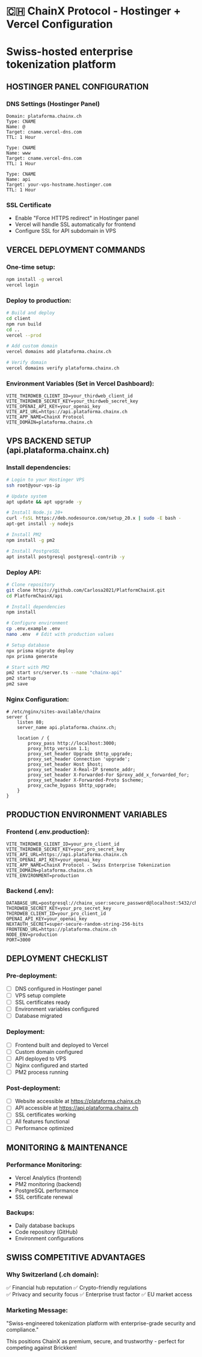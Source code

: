 # 🇨🇭 ChainX Protocol - Hostinger + Vercel Configuration
# Swiss-hosted enterprise tokenization platform

## HOSTINGER PANEL CONFIGURATION

### DNS Settings (Hostinger Panel)
```
Domain: plataforma.chainx.ch
Type: CNAME
Name: @
Target: cname.vercel-dns.com
TTL: 1 Hour

Type: CNAME  
Name: www
Target: cname.vercel-dns.com
TTL: 1 Hour

Type: CNAME
Name: api
Target: your-vps-hostname.hostinger.com
TTL: 1 Hour
```

### SSL Certificate
- Enable "Force HTTPS redirect" in Hostinger panel
- Vercel will handle SSL automatically for frontend
- Configure SSL for API subdomain in VPS

## VERCEL DEPLOYMENT COMMANDS

### One-time setup:
```bash
npm install -g vercel
vercel login
```

### Deploy to production:
```bash
# Build and deploy
cd client
npm run build
cd ..
vercel --prod

# Add custom domain
vercel domains add plataforma.chainx.ch

# Verify domain
vercel domains verify plataforma.chainx.ch
```

### Environment Variables (Set in Vercel Dashboard):
```env
VITE_THIRDWEB_CLIENT_ID=your_thirdweb_client_id
VITE_THIRDWEB_SECRET_KEY=your_thirdweb_secret_key
VITE_OPENAI_API_KEY=your_openai_key
VITE_API_URL=https://api.plataforma.chainx.ch
VITE_APP_NAME=ChainX Protocol
VITE_DOMAIN=plataforma.chainx.ch
```

## VPS BACKEND SETUP (api.plataforma.chainx.ch)

### Install dependencies:
```bash
# Login to your Hostinger VPS
ssh root@your-vps-ip

# Update system
apt update && apt upgrade -y

# Install Node.js 20+
curl -fsSL https://deb.nodesource.com/setup_20.x | sudo -E bash -
apt-get install -y nodejs

# Install PM2
npm install -g pm2

# Install PostgreSQL
apt install postgresql postgresql-contrib -y
```

### Deploy API:
```bash
# Clone repository
git clone https://github.com/Carlosa2021/PlatformChainX.git
cd PlatformChainX/api

# Install dependencies
npm install

# Configure environment
cp .env.example .env
nano .env  # Edit with production values

# Setup database
npx prisma migrate deploy
npx prisma generate

# Start with PM2
pm2 start src/server.ts --name "chainx-api"
pm2 startup
pm2 save
```

### Nginx Configuration:
```nginx
# /etc/nginx/sites-available/chainx
server {
    listen 80;
    server_name api.plataforma.chainx.ch;
    
    location / {
        proxy_pass http://localhost:3000;
        proxy_http_version 1.1;
        proxy_set_header Upgrade $http_upgrade;
        proxy_set_header Connection 'upgrade';
        proxy_set_header Host $host;
        proxy_set_header X-Real-IP $remote_addr;
        proxy_set_header X-Forwarded-For $proxy_add_x_forwarded_for;
        proxy_set_header X-Forwarded-Proto $scheme;
        proxy_cache_bypass $http_upgrade;
    }
}
```

## PRODUCTION ENVIRONMENT VARIABLES

### Frontend (.env.production):
```env
VITE_THIRDWEB_CLIENT_ID=your_pro_client_id
VITE_THIRDWEB_SECRET_KEY=your_pro_secret_key
VITE_API_URL=https://api.plataforma.chainx.ch
VITE_OPENAI_API_KEY=your_openai_key
VITE_APP_NAME=ChainX Protocol - Swiss Enterprise Tokenization
VITE_DOMAIN=plataforma.chainx.ch
VITE_ENVIRONMENT=production
```

### Backend (.env):
```env
DATABASE_URL=postgresql://chainx_user:secure_password@localhost:5432/chainx_production
THIRDWEB_SECRET_KEY=your_pro_secret_key
THIRDWEB_CLIENT_ID=your_pro_client_id
OPENAI_API_KEY=your_openai_key
NEXTAUTH_SECRET=super-secure-random-string-256-bits
FRONTEND_URL=https://plataforma.chainx.ch
NODE_ENV=production
PORT=3000
```

## DEPLOYMENT CHECKLIST

### Pre-deployment:
- [ ] DNS configured in Hostinger panel
- [ ] VPS setup complete
- [ ] SSL certificates ready
- [ ] Environment variables configured
- [ ] Database migrated

### Deployment:
- [ ] Frontend built and deployed to Vercel
- [ ] Custom domain configured
- [ ] API deployed to VPS
- [ ] Nginx configured and started
- [ ] PM2 process running

### Post-deployment:
- [ ] Website accessible at https://plataforma.chainx.ch
- [ ] API accessible at https://api.plataforma.chainx.ch
- [ ] SSL certificates working
- [ ] All features functional
- [ ] Performance optimized

## MONITORING & MAINTENANCE

### Performance Monitoring:
- Vercel Analytics (frontend)
- PM2 monitoring (backend)
- PostgreSQL performance
- SSL certificate renewal

### Backups:
- Daily database backups
- Code repository (GitHub)
- Environment configurations

## SWISS COMPETITIVE ADVANTAGES

### Why Switzerland (.ch domain):
✅ Financial hub reputation
✅ Crypto-friendly regulations  
✅ Privacy and security focus
✅ Enterprise trust factor
✅ EU market access

### Marketing Message:
"Swiss-engineered tokenization platform with enterprise-grade security and compliance."

This positions ChainX as premium, secure, and trustworthy - perfect for competing against Brickken!
